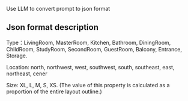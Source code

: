 Use LLM to convert prompt to json format

## Json format description

Type：LivingRoom, MasterRoom, Kitchen, Bathroom, DiningRoom, ChildRoom, StudyRoom, SecondRoom, GuestRoom, Balcony, Entrance, Storage.

Location: north, northwest, west, southwest, south, southeast, east, northeast, cener

Size: XL, L, M, S, XS. (The value of this property is calculated as a proportion of the entire layout outline.)
